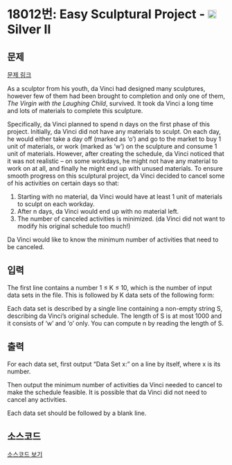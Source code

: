 # 18012번: Easy Sculptural Project - <img src="https://static.solved.ac/tier_small/9.svg" style="height:20px" /> Silver II

<!-- performance -->

<!-- 문제 제출 후 깃허브에 푸시를 했을 때 제출한 코드의 성능이 입력될 공간입니다.-->

<!-- end -->

## 문제

[문제 링크](https://boj.kr/18012)


<p>As a sculptor from his youth, da Vinci had designed many sculptures, however few of them had been brought to completion and only one of them, <em>The Virgin with the Laughing Child</em>, survived. It took da Vinci a long time and lots of materials to complete this sculpture.</p>

<p>Specifically, da Vinci planned to spend n days on the first phase of this project. Initially, da Vinci did not have any materials to sculpt. On each day, he would either take a day off (marked as ‘o’) and go to the market to buy 1 unit of materials, or work (marked as ‘w’) on the sculpture and consume 1 unit of materials. However, after creating the schedule, da Vinci noticed that it was not realistic – on some workdays, he might not have any material to work on at all, and finally he might end up with unused materials. To ensure smooth progress on this sculptural project, da Vinci decided to cancel some of his activities on certain days so that:</p>

<ol>
<li>Starting with no material, da Vinci would have at least 1 unit of materials to sculpt on each workday.</li>
<li>After n days, da Vinci would end up with no material left.</li>
<li>The number of canceled activities is minimized. (da Vinci did not want to modify his original schedule too much!)</li>
</ol>

<p>Da Vinci would like to know the minimum number of activities that need to be canceled.</p>



## 입력


<p>The first line contains a number 1 ≤ K ≤ 10, which is the number of input data sets in the file. This is followed by K data sets of the following form:</p>

<p>Each data set is described by a single line containing a non-empty string S, describing da Vinci’s original schedule. The length of S is at most 1000 and it consists of ‘w’ and ‘o’ only. You can compute n by reading the length of S.</p>



## 출력


<p>For each data set, first output “Data Set x:” on a line by itself, where x is its number.</p>

<p>Then output the minimum number of activities da Vinci needed to cancel to make the schedule feasible. It is possible that da Vinci did not need to cancel any activities.</p>

<p>Each data set should be followed by a blank line.</p>



## 소스코드

[소스코드 보기](Easy%20Sculptural%20Project.cpp)